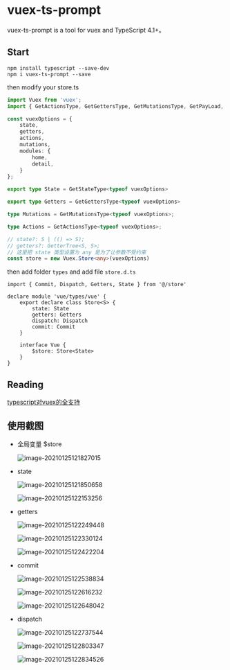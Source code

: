 # vuex-ts-prompt
vuex-ts-prompt is a tool for vuex and TypeScript 4.1+。

## Start

```
npm install typescript --save-dev
npm i vuex-ts-prompt --save
```

then modify your store.ts

```TypeScript
import Vuex from 'vuex';
import { GetActionsType, GetGettersType, GetMutationsType, GetPayLoad, GetReturnType, GetStateType } from 'vuex-ts-prompt';

const vuexOptions = {
    state,
    getters,
    actions,
    mutations,
    modules: {
        home,
        detail,
    }
};

export type State = GetStateType<typeof vuexOptions>

export type Getters = GetGettersType<typeof vuexOptions>

type Mutations = GetMutationsType<typeof vuexOptions>;

type Actions = GetActionsType<typeof vuexOptions>;

// state?: S | (() => S);
// getters?: GetterTree<S, S>;
// 这里把 state 类型设置为 any 是为了让参数不受约束
const store = new Vuex.Store<any>(vuexOptions)
```

then add folder `types` and add file `store.d.ts`

```
import { Commit, Dispatch, Getters, State } from '@/store'

declare module 'vue/types/vue' {
	export declare class Store<S> {
		state: State
		getters: Getters
		dispatch: Dispatch
		commit: Commit
	}

	interface Vue {
		$store: Store<State>
	}
}
```
## Reading
[typescript对vuex的全支持](http://wynnyo.com/archives/ts-vuex)

## 使用截图

- 全局变量 $store

  ![image-20210125121827015](http://images.wynnyo.com/Markdown/image-20210125121827015.png?x-oss-process=style/wynnyo-style)

- state

  ![image-20210125121850658](http://images.wynnyo.com/Markdown/image-20210125121850658.png?x-oss-process=style/wynnyo-style)

  ![image-20210125122153256](http://images.wynnyo.com/Markdown/image-20210125122153256.png?x-oss-process=style/wynnyo-style)

- getters

  ![image-20210125122249448](http://images.wynnyo.com/Markdown/image-20210125122249448.png?x-oss-process=style/wynnyo-style)

  ![image-20210125122330124](http://images.wynnyo.com/Markdown/image-20210125122330124.png?x-oss-process=style/wynnyo-style)

  ![image-20210125122422204](http://images.wynnyo.com/Markdown/image-20210125122422204.png?x-oss-process=style/wynnyo-style)

- commit

  ![image-20210125122538834](http://images.wynnyo.com/Markdown/image-20210125122538834.png?x-oss-process=style/wynnyo-style)

  ![image-20210125122616232](http://images.wynnyo.com/Markdown/image-20210125122616232.png?x-oss-process=style/wynnyo-style)

  ![image-20210125122648042](http://images.wynnyo.com/Markdown/image-20210125122648042.png?x-oss-process=style/wynnyo-style)

- dispatch

  ![image-20210125122737544](http://images.wynnyo.com/Markdown/image-20210125122737544.png?x-oss-process=style/wynnyo-style)

  ![image-20210125122803347](http://images.wynnyo.com/Markdown/image-20210125122803347.png?x-oss-process=style/wynnyo-style)

  ![image-20210125122834526](http://images.wynnyo.com/Markdown/image-20210125122834526.png?x-oss-process=style/wynnyo-style)
